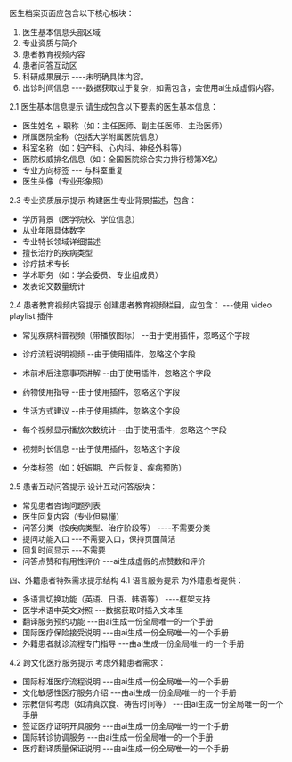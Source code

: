 医生档案页面应包含以下核心板块：
1. 医生基本信息头部区域
3. 专业资质与简介
4. 患者教育视频内容
5. 患者问答互动区
7. 科研成果展示    ----未明确具体内容。
8. 出诊时间信息    ----数据获取过于复杂，如需包含，会使用ai生成虚假内容。


2.1 医生基本信息提示
请生成包含以下要素的医生基本信息：
- 医生姓名 + 职称（如：主任医师、副主任医师、主治医师）
- 所属医院全称（包括大学附属医院信息）
- 科室名称（如：妇产科、心内科、神经外科等）
- 医院权威排名信息（如：全国医院综合实力排行榜第X名）
- 专业方向标签           --- 与科室重复
- 医生头像（专业形象照）

2.3 专业资质展示提示
构建医生专业背景描述，包含：
- 学历背景（医学院校、学位信息）
- 从业年限具体数字
- 专业特长领域详细描述
- 擅长治疗的疾病类型
- 诊疗技术专长
- 学术职务（如：学会委员、专业组成员）
- 发表论文数量统计    

2.4 患者教育视频内容提示
创建患者教育视频栏目，应包含：         ---使用 video playlist 插件
- 常见疾病科普视频（带播放图标）       --由于使用插件，忽略这个字段
- 诊疗流程说明视频                       --由于使用插件，忽略这个字段
- 术前术后注意事项讲解                   --由于使用插件，忽略这个字段
- 药物使用指导                       --由于使用插件，忽略这个字段
- 生活方式建议                       --由于使用插件，忽略这个字段
- 每个视频显示播放次数统计                   --由于使用插件，忽略这个字段
- 视频时长信息                       --由于使用插件，忽略这个字段

- 分类标签（如：妊娠期、产后恢复、疾病预防）

2.5 患者互动问答提示
设计互动问答版块：
- 常见患者咨询问题列表
- 医生回复内容（专业但易懂）
- 问答分类（按疾病类型、治疗阶段等）   ----不需要分类
- 提问功能入口            ---不需要入口，保持页面简洁
- 回复时间显示            ---不需要
- 问答点赞和有用性评价     ---ai生成虚假的点赞数和评价

四、外籍患者特殊需求提示结构
4.1 语言服务提示
为外籍患者提供：
- 多语言切换功能（英语、日语、韩语等）    ----框架支持
- 医学术语中英文对照                    ---数据获取时插入文本里
- 翻译服务预约功能                  ---由ai生成一份全局唯一的一个手册
- 国际医疗保险接受说明               ---由ai生成一份全局唯一的一个手册
- 外籍患者就诊流程专门指导            ---由ai生成一份全局唯一的一个手册

4.2 跨文化医疗服务提示
考虑外籍患者需求：
- 国际标准医疗流程说明              ---由ai生成一份全局唯一的一个手册
- 文化敏感性医疗服务介绍            ---由ai生成一份全局唯一的一个手册
- 宗教信仰考虑（如清真饮食、祷告时间等） ---由ai生成一份全局唯一的一个手册
- 签证医疗证明开具服务              ---由ai生成一份全局唯一的一个手册
- 国际转诊协调服务                ---由ai生成一份全局唯一的一个手册
- 医疗翻译质量保证说明             ---由ai生成一份全局唯一的一个手册
 
